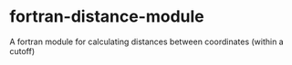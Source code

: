 # fortran-distance-module
A fortran module for calculating distances between coordinates (within a cutoff)
